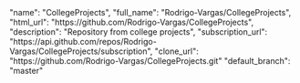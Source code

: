   <div class="col-md-4">
    <div class="project">
      "name": "CollegeProjects",
      "full_name": "Rodrigo-Vargas/CollegeProjects",
      "html_url": "https://github.com/Rodrigo-Vargas/CollegeProjects",
      "description": "Repository from college projects",
      "subscription_url": "https://api.github.com/repos/Rodrigo-Vargas/CollegeProjects/subscription",
      "clone_url": "https://github.com/Rodrigo-Vargas/CollegeProjects.git"      
      "default_branch": "master"
    </div>
  </div>